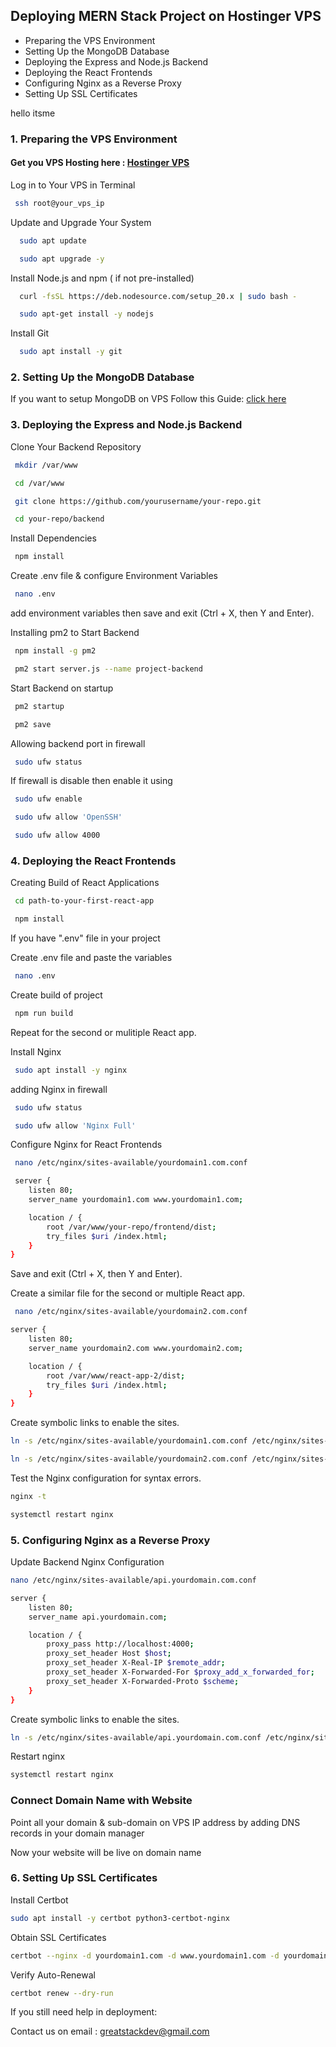 ## Deploying MERN Stack Project on Hostinger VPS

- Preparing the VPS Environment
- Setting Up the MongoDB Database
- Deploying the Express and Node.js Backend
- Deploying the React Frontends
- Configuring Nginx as a Reverse Proxy
- Setting Up SSL Certificates

hello itsme

### 1. Preparing the VPS Environment

#### Get you VPS Hosting here : [Hostinger VPS](https://greatstack.dev/go/hostinger-vps)

Log in to Your VPS in Terminal

```bash
 ssh root@your_vps_ip
```

Update and Upgrade Your System

```bash
  sudo apt update
```

```bash
  sudo apt upgrade -y
```

Install Node.js and npm ( if not pre-installed)

```bash
  curl -fsSL https://deb.nodesource.com/setup_20.x | sudo bash -
```

```bash
  sudo apt-get install -y nodejs
```

Install Git

```bash
  sudo apt install -y git
```

### 2. Setting Up the MongoDB Database

If you want to setup MongoDB on VPS Follow this Guide: [click here](https://github.com/GreatStackDev/notes/blob/main/MongoDB_Setup_on_VPS.md)

### 3. Deploying the Express and Node.js Backend

Clone Your Backend Repository

```bash
 mkdir /var/www
```

```bash
 cd /var/www
```

```bash
 git clone https://github.com/yourusername/your-repo.git
```

```bash
 cd your-repo/backend
```

Install Dependencies

```bash
 npm install
```

Create .env file & configure Environment Variables

```bash
 nano .env
```

add environment variables then save and exit (Ctrl + X, then Y and Enter).

Installing pm2 to Start Backend

```bash
 npm install -g pm2
```

```bash
 pm2 start server.js --name project-backend
```

Start Backend on startup

```bash
 pm2 startup
```

```bash
 pm2 save
```

Allowing backend port in firewall

```bash
 sudo ufw status
```

If firewall is disable then enable it using

```bash
 sudo ufw enable
```

```bash
 sudo ufw allow 'OpenSSH'
```

```bash
 sudo ufw allow 4000
```

### 4. Deploying the React Frontends

Creating Build of React Applications

```bash
 cd path-to-your-first-react-app
```

```bash
 npm install
```

If you have ".env" file in your project

Create .env file and paste the variables

```bash
 nano .env
```

Create build of project

```bash
 npm run build
```

Repeat for the second or mulitiple React app.

Install Nginx

```bash
 sudo apt install -y nginx
```

adding Nginx in firewall

```bash
 sudo ufw status
```

```bash
 sudo ufw allow 'Nginx Full'
```

Configure Nginx for React Frontends

```bash
 nano /etc/nginx/sites-available/yourdomain1.com.conf
```

```bash
 server {
    listen 80;
    server_name yourdomain1.com www.yourdomain1.com;

    location / {
        root /var/www/your-repo/frontend/dist;
        try_files $uri /index.html;
    }
}
```

Save and exit (Ctrl + X, then Y and Enter).

Create a similar file for the second or multiple React app.

```bash
 nano /etc/nginx/sites-available/yourdomain2.com.conf
```

```bash
server {
    listen 80;
    server_name yourdomain2.com www.yourdomain2.com;

    location / {
        root /var/www/react-app-2/dist;
        try_files $uri /index.html;
    }
}
```

Create symbolic links to enable the sites.

```bash
ln -s /etc/nginx/sites-available/yourdomain1.com.conf /etc/nginx/sites-enabled/
```

```bash
ln -s /etc/nginx/sites-available/yourdomain2.com.conf /etc/nginx/sites-enabled/
```

Test the Nginx configuration for syntax errors.

```bash
nginx -t
```

```bash
systemctl restart nginx
```

### 5. Configuring Nginx as a Reverse Proxy

Update Backend Nginx Configuration

```bash
nano /etc/nginx/sites-available/api.yourdomain.com.conf
```

```bash
server {
    listen 80;
    server_name api.yourdomain.com;

    location / {
        proxy_pass http://localhost:4000;
        proxy_set_header Host $host;
        proxy_set_header X-Real-IP $remote_addr;
        proxy_set_header X-Forwarded-For $proxy_add_x_forwarded_for;
        proxy_set_header X-Forwarded-Proto $scheme;
    }
}
```

Create symbolic links to enable the sites.

```bash
ln -s /etc/nginx/sites-available/api.yourdomain.com.conf /etc/nginx/sites-enabled/
```

Restart nginx

```bash
systemctl restart nginx
```

### Connect Domain Name with Website

Point all your domain & sub-domain on VPS IP address by adding DNS records in your domain manager

Now your website will be live on domain name

### 6. Setting Up SSL Certificates

Install Certbot

```bash
sudo apt install -y certbot python3-certbot-nginx
```

Obtain SSL Certificates

```bash
certbot --nginx -d yourdomain1.com -d www.yourdomain1.com -d yourdomain2.com -d api.yourdomain.com
```

Verify Auto-Renewal

```bash
certbot renew --dry-run
```

If you still need help in deployment:

Contact us on email : greatstackdev@gmail.com
